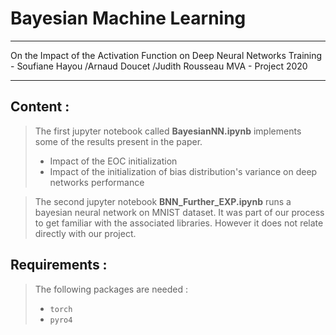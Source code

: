 # Bayesian Machine Learning
---
On the Impact of the Activation Function on Deep Neural Networks Training - Soufiane Hayou /Arnaud Doucet /Judith Rousseau
MVA - Project 2020

---

## Content :
> The first jupyter notebook called **BayesianNN.ipynb** implements some of the results present in the paper.
> * Impact of the EOC initialization
> * Impact of the initialization of bias distribution's variance on deep networks performance

> The second jupyter notebook **BNN_Further_EXP.ipynb** runs a bayesian neural network on MNIST dataset. It was part of our process to get familiar with the associated libraries. However it does not relate directly with our project.

## Requirements :
> The following packages are needed : 
> * <code>torch</code>
> * <code>pyro4</code>
